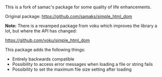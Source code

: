 This is a fork of samac's package for some quality of life enhancements.

Original package: https://github.com/samaks/simple_html_dom

**Note:** There is a revamped package from voku which improves the library a lot, but where the API has changed:

https://github.com/voku/simple_html_dom

This package adds the following things:

  * Entirely backwards compatible
  * Possibility to access error messages when loading a file or string fails
  * Possibility to set the maximum file size setting after loading
  


